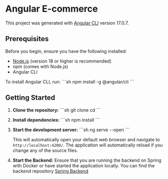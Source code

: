 # Angular E-commerce

This project was generated with [Angular CLI](https://github.com/angular/angular-cli) version 17.0.7.

## Prerequisites

Before you begin, ensure you have the following installed:

- [Node.js](https://nodejs.org/) (version 18 or higher is recommended)
- npm (comes with Node.js)
- Angular CLI

To install Angular CLI, run:
\```sh
npm install -g @angular/cli
\```

## Getting Started

1. **Clone the repository:**
   \```sh
   git clone <repository-url>
   cd <repository-directory>
   \```

2. **Install dependencies:**
   \```sh
   npm install
   \```

3. **Start the development server:**
   \```sh
   ng serve --open
   \```

   This will automatically open your default web browser and navigate to `http://localhost:4200/`. The application will automatically reload if you change any of the source files.
   
4. **Start the Backend:**
   Ensure that you are running the backend on Spring with Docker or have started the application locally. You can find the backend repository [Spring Backend](https://github.com/vitorgitlima/ecommerce-spring)
